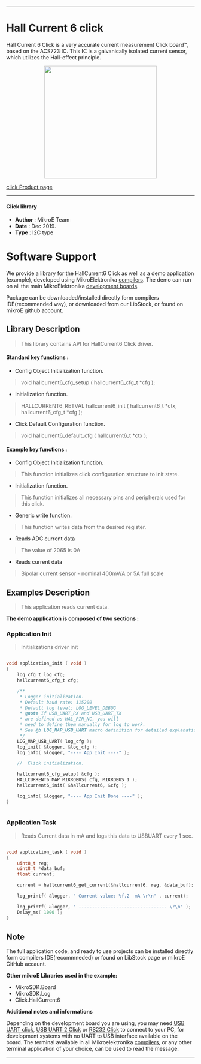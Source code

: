
---
# Hall Current 6 click

Hall Current 6 Click is a very accurate current measurement Click board™, based on the ACS723 IC. This IC is a galvanically isolated current sensor, which utilizes the Hall-effect principle.

<p align="center">
  <img src="https://download.mikroe.com/images/click_for_ide/hallcurrent6_click.png" height=300px>
</p>

[click Product page](https://www.mikroe.com/hall-current-6-click)

---


#### Click library 

- **Author**        : MikroE Team
- **Date**          : Dec 2019.
- **Type**          : I2C type


# Software Support

We provide a library for the HallCurrent6 Click 
as well as a demo application (example), developed using MikroElektronika 
[compilers](https://shop.mikroe.com/compilers). 
The demo can run on all the main MikroElektronika [development boards](https://shop.mikroe.com/development-boards).

Package can be downloaded/installed directly form compilers IDE(recommended way), or downloaded from our LibStock, or found on mikroE github account. 

## Library Description

> This library contains API for HallCurrent6 Click driver.

#### Standard key functions :

- Config Object Initialization function.
> void hallcurrent6_cfg_setup ( hallcurrent6_cfg_t *cfg ); 
 
- Initialization function.
> HALLCURRENT6_RETVAL hallcurrent6_init ( hallcurrent6_t *ctx, hallcurrent6_cfg_t       *cfg );

- Click Default Configuration function.
> void hallcurrent6_default_cfg ( hallcurrent6_t *ctx );


#### Example key functions :

- Config Object Initialization function.
> This function initializes click configuration structure to init state.
 
- Initialization function.
> This function initializes all necessary pins and peripherals used for this            click.

- Generic write function.
> This function writes data from the desired register.

- Reads ADC current data
> The value of 2065 is 0A

- Reads current data
> Bipolar current sensor - nominal 400mV/A or 5A full scale

## Examples Description

> 
> This application reads current data.
> 

**The demo application is composed of two sections :**

### Application Init 

>
> Initializations driver init
> 

```c

void application_init ( void )
{
    log_cfg_t log_cfg;
    hallcurrent6_cfg_t cfg;

    /** 
     * Logger initialization.
     * Default baud rate: 115200
     * Default log level: LOG_LEVEL_DEBUG
     * @note If USB_UART_RX and USB_UART_TX 
     * are defined as HAL_PIN_NC, you will 
     * need to define them manually for log to work. 
     * See @b LOG_MAP_USB_UART macro definition for detailed explanation.
     */
    LOG_MAP_USB_UART( log_cfg );
    log_init( &logger, &log_cfg );
    log_info( &logger, "---- App Init ----" );

    //  Click initialization.

    hallcurrent6_cfg_setup( &cfg );
    HALLCURRENT6_MAP_MIKROBUS( cfg, MIKROBUS_1 );
    hallcurrent6_init( &hallcurrent6, &cfg );

    log_info( &logger, "---- App Init Done ----" );
}
  
```

### Application Task

>
> Reads Current data in mA and logs this data to USBUART every 1 sec.
> 

```c

void application_task ( void )
{
    uint8_t reg; 
    uint8_t *data_buf;
    float current;

    current = hallcurrent6_get_current(&hallcurrent6, reg, &data_buf);

    log_printf( &logger, " Current value: %f.2  mA \r\n" , current);

    log_printf( &logger, " --------------------------------- \r\n" );
    Delay_ms( 1000 );
}  

```

## Note

> 
> <NOTE>
> 

The full application code, and ready to use projects can be  installed directly form compilers IDE(recommneded) or found on LibStock page or mikroE GitHub accaunt.

**Other mikroE Libraries used in the example:** 

- MikroSDK.Board
- MikroSDK.Log
- Click.HallCurrent6

**Additional notes and informations**

Depending on the development board you are using, you may need 
[USB UART click](https://shop.mikroe.com/usb-uart-click), 
[USB UART 2 Click](https://shop.mikroe.com/usb-uart-2-click) or 
[RS232 Click](https://shop.mikroe.com/rs232-click) to connect to your PC, for 
development systems with no UART to USB interface available on the board. The 
terminal available in all Mikroelektronika 
[compilers](https://shop.mikroe.com/compilers), or any other terminal application 
of your choice, can be used to read the message.



---
